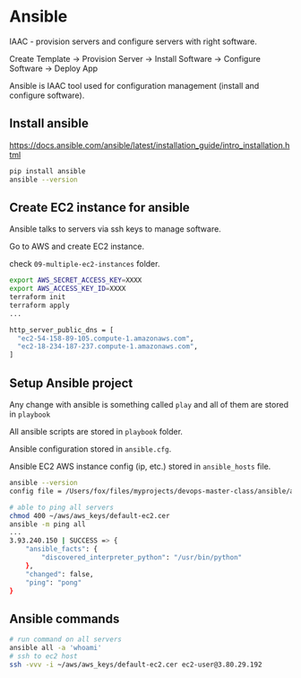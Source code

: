 # Ansible

IAAC - provision servers and configure servers with right software.

Create Template -> Provision Server -> Install Software -> Configure Software -> Deploy App

Ansible is IAAC tool used for configuration management (install and configure software).

## Install ansible 

https://docs.ansible.com/ansible/latest/installation_guide/intro_installation.html

```bash
pip install ansible
ansible --version
```

## Create EC2 instance for ansible 

Ansible talks to servers via ssh keys to manage software.

Go to AWS and create EC2 instance. 

check `09-multiple-ec2-instances` folder.

```bash
export AWS_SECRET_ACCESS_KEY=XXXX 
export AWS_ACCESS_KEY_ID=XXXX
terraform init
terraform apply
...

http_server_public_dns = [
  "ec2-54-158-89-105.compute-1.amazonaws.com",
  "ec2-18-234-187-237.compute-1.amazonaws.com",
]
```

## Setup Ansible project 

Any change with ansible is something called `play` and all of them are stored in `playbook`

All ansible scripts are stored in `playbook` folder.

Ansible configuration stored in `ansible.cfg`.

Ansible EC2 AWS instance config (ip, etc.) stored in `ansible_hosts` file.

```bash
ansible --version 
config file = /Users/fox/files/myprojects/devops-master-class/ansible/ansible.cfg

# able to ping all servers
chmod 400 ~/aws/aws_keys/default-ec2.cer
ansible -m ping all
...
3.93.240.150 | SUCCESS => {
    "ansible_facts": {
        "discovered_interpreter_python": "/usr/bin/python"
    },
    "changed": false,
    "ping": "pong"
}
```

## Ansible commands 

```bash
# run command on all servers
ansible all -a 'whoami'
# ssh to ec2 host
ssh -vvv -i ~/aws/aws_keys/default-ec2.cer ec2-user@3.80.29.192
```
